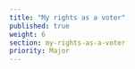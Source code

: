 ```yaml
---
title: "My rights as a voter"
published: true
weight: 6
section: my-rights-as-a-voter
priority: Major
---
```

